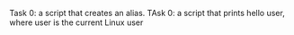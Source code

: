 Task 0: a script that creates an alias.
TAsk 0: a script that prints hello user, where user is the current Linux user
